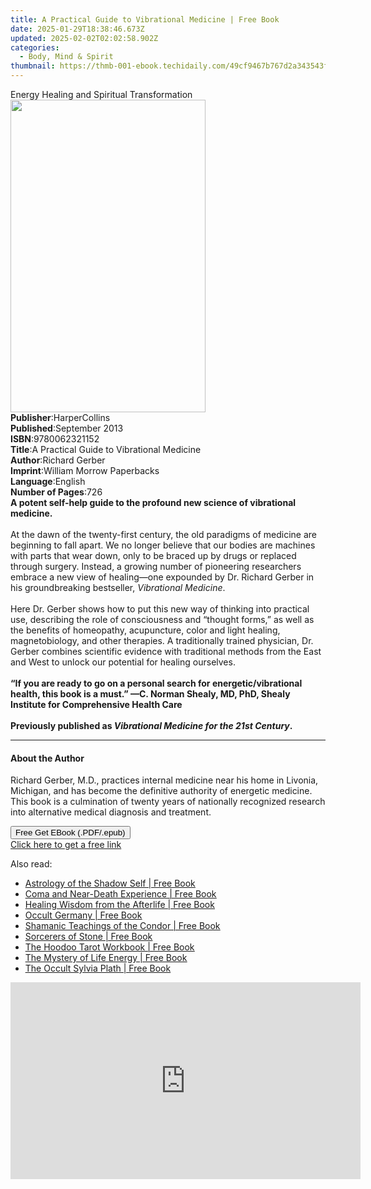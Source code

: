 ```yaml
---
title: A Practical Guide to Vibrational Medicine | Free Book
date: 2025-01-29T18:38:46.673Z
updated: 2025-02-02T02:02:58.902Z
categories:
  - Body, Mind & Spirit
thumbnail: https://thmb-001-ebook.techidaily.com/49cf9467b767d2a343543f44e3896a80d403d19127999c8e9419342d84ad244b.jpg
---
```

<main id="book-container">
  <div class="flex flex-col">
    <div class="book-brief flex-1 py-6 px-4 sm:p-6 md:py-10 md:px-8">
      <!-- brief-->
      <div class="book-brief-main">
        Energy Healing and Spiritual Transformation
      </div>
    </div>
    <div
      class="book-meta-info flex-1 grid gap-4 col-start-1 col-end-3 row-start-1 sm:mb-6 sm:grid-cols-4 lg:gap-6 lg:col-start-2 lg:row-end-6 lg:row-span-6 lg:mb-0"
    >
      <div
        class="book-meta-info-left place-content-center mt-4 p-4 text-sm leading-6 col-start-2 col-span-2 dark:text-slate-400"
      >
        <img
          class="w-full h-500 object-cover rounded-lg sm:h-255 sm:col-span-2 lg:col-span-full"
          src="https://img-001-ebook.techidaily.com/bbb70d90e13ecf930766eea2f8ed5ef701812ec65bdce71de2884e887b24a2a9.jpg"
          alt=""
          width="312"
          height="500"
        />
      </div>
      <div
        class="book-meta-info-right mt-2 col-start-1 row-start-2 col-span-3 self-center"
      >
        <!-- meta data  -->
        <div class="flex flex-col px-4 md:px-8">
          <div class="flex-1">
            <strong>Publisher</strong>:<span class="px-2">HarperCollins</span>
          </div>
          <div class="flex-1">
            <strong>Published</strong>:<span class="px-2">September 2013</span>
          </div>
          <div class="flex-1">
            <strong>ISBN</strong>:<span class="px-2">9780062321152</span>
          </div>
          <div class="flex-1">
            <strong>Title</strong>:<span class="px-2"
              >A Practical Guide to Vibrational Medicine</span
            >
          </div>
          <div class="flex-1">
            <strong>Author</strong>:<span class="px-2">Richard Gerber</span>
          </div>
          <div class="flex-1">
            <strong>Imprint</strong>:<span class="px-2"
              >William Morrow Paperbacks</span
            >
          </div>
          <div class="flex-1">
            <strong>Language</strong>:<span class="px-2">English</span>
          </div>
          <div class="flex-1">
            <strong>Number of Pages</strong>:<span class="px-2">726</span>
          </div>
        </div>
      </div>
    </div>
    <div class="book-description flex-1 py-6 px-4 sm:p-6 md:py-10 md:px-8">
      <div class="book-description-main">
        <div accordion-content="" id="description">
          <b
            >A potent self-help guide to the profound new science of vibrational
            medicine.</b
          ><br /><br />At the dawn of the twenty-first century, the old
          paradigms of medicine are beginning to fall apart. We no longer
          believe that our bodies are machines with parts that wear down, only
          to be braced up by drugs or replaced through surgery. Instead, a
          growing number of pioneering researchers embrace a new view of
          healing—one expounded by Dr. Richard Gerber in his groundbreaking
          bestseller,&nbsp;<i>Vibrational Medicine</i>.<br /><br />Here Dr.
          Gerber shows how to put this new way of thinking into practical use,
          describing the role of consciousness and “thought forms,” as well as
          the benefits of homeopathy, acupuncture, color and light healing,
          magnetobiology, and other therapies. A traditionally trained
          physician, Dr. Gerber combines scientific evidence with traditional
          methods from the East and West to unlock our potential for healing
          ourselves.<br /><br /><b
            >“If you are ready to go on a personal search for
            energetic/vibrational health, this book is a must.” —C. Norman
            Shealy, MD, PhD, Shealy Institute for Comprehensive Health Care</b
          ><br /><br /><b
            >Previously published as
            <i>Vibrational Medicine for the 21st Century</i>.</b
          >
        </div>
        <div class="accordion-fader"></div>
      </div>
    </div>
    <div class="book-excerpts flex-1 py-6 px-4 sm:p-6 md:py-10 md:px-8">
      <!-- excerpts-->
      <div class="book-excerpts-main">
        <hr />
        <h4 class="placeholder placeholder-heading">
          <span>About the Author</span>
        </h4>
        <p>
          Richard Gerber, M.D., practices internal medicine near his home in
          Livonia, Michigan, and has become the definitive authority of
          energetic medicine.&nbsp; This book is a culmination of twenty years
          of nationally recognized research into alternative medical diagnosis
          and treatment.
        </p>
      </div>
    </div>
    <div
      class="book-about-author flex-1 py-6 px-4 sm:p-6 md:py-10 md:px-8"
    ></div>
    <div class="book-free-get flex-1 py-6 px-4 sm:p-6 md:py-10 md:px-8">
      <button
        id="btn-free-get"
        class="bg-blue-500 hover:bg-blue-700 text-white font-bold py-2 px-4 rounded"
      >
        Free Get EBook (.PDF/.epub)
      </button>
      <div id="countdown-display" class="px-2 text-lg mt-2"></div>
      <a
        id="free-link"
        class="hidden bg-blue-500 hover:bg-blue-700 text-white font-bold py-2 px-4 rounded"
        href="https://www.ebooks.com/en-us/book/211350754/a-practical-guide-to-vibrational-medicine/richard-gerber/"
        target="_blank"
        >Click here to get a free link</a
      >
    </div>
    <script>
      let countdownTime = 0;
      let countdownInterval = null;
      document
        .getElementById('btn-free-get')
        .addEventListener('click', startCountdown);
      function startCountdown() {
        countdownTime = new Date().getTime() + 60000 * 3;
        countdownInterval = setInterval(updateCountdown, 1000);
        document.getElementById('btn-free-get').disabled = true;
        document
          .getElementById('btn-free-get')
          .classList.add('bg-gray-500', 'cursor-not-allowed');
      }
      function updateCountdown() {
        let currentTime = new Date().getTime();
        let timeLeft = countdownTime - currentTime;
        let secondsLeft = Math.floor(timeLeft / 1000);
        document.getElementById('countdown-display').innerHTML =
          `Remaining time: ${secondsLeft} seconds.`;
        if (secondsLeft <= 0) {
          clearInterval(countdownInterval);
          document.getElementById('btn-free-get').classList.add('hidden');
          document.getElementById('free-link').classList.remove('hidden');
          document.getElementById('countdown-display').innerHTML = '';
        }
      }
    </script>
  </div>
</main>

<ins class="adsbygoogle"
      style="display:block"
      data-ad-client="ca-pub-7571918770474297"
      data-ad-slot="8358498916"
      data-ad-format="auto"
      data-full-width-responsive="true"></ins>
    

<span class="atpl-alsoreadstyle">Also read:</span>
<div><ul>
<li><a href="https://novels-ebooks.techidaily.com/211013581-9781644119181-astrology-of-the-shadow-self/"><u>Astrology of the Shadow Self | Free Book</u></a></li>
<li><a href="https://novels-ebooks.techidaily.com/211013582-9781644119228-coma-and-near-death-experience/"><u>Coma and Near-Death Experience | Free Book</u></a></li>
<li><a href="https://novels-ebooks.techidaily.com/211013579-9781644118917-healing-wisdom-from-the-afterlife/"><u>Healing Wisdom from the Afterlife | Free Book</u></a></li>
<li><a href="https://novels-ebooks.techidaily.com/211013573-9781644117354-occult-germany/"><u>Occult Germany | Free Book</u></a></li>
<li><a href="https://novels-ebooks.techidaily.com/211013504-9781591435075-shamanic-teachings-of-the-condor/"><u>Shamanic Teachings of the Condor | Free Book</u></a></li>
<li><a href="https://novels-ebooks.techidaily.com/211013505-9781591435099-sorcerers-of-stone/"><u>Sorcerers of Stone | Free Book</u></a></li>
<li><a href="https://novels-ebooks.techidaily.com/211013572-9781644116340-the-hoodoo-tarot-workbook/"><u>The Hoodoo Tarot Workbook | Free Book</u></a></li>
<li><a href="https://novels-ebooks.techidaily.com/211013503-9781591434870-the-mystery-of-life-energy/"><u>The Mystery of Life Energy | Free Book</u></a></li>
<li><a href="https://novels-ebooks.techidaily.com/211013578-9781644118634-the-occult-sylvia-plath/"><u>The Occult Sylvia Plath | Free Book</u></a></li>
</ul></div>

<!-- affiliate ads begin -->
<iframe width="560" height="315" src="https://www.youtube.com/embed/PD0vq5qAYkw?si=5H3KWtCfUOYg1Nlv" title="YouTube video player" frameborder="0" allow="accelerometer; autoplay; clipboard-write; encrypted-media; gyroscope; picture-in-picture; web-share" referrerpolicy="strict-origin-when-cross-origin" allowfullscreen></iframe>
<!-- affiliate ads end -->

